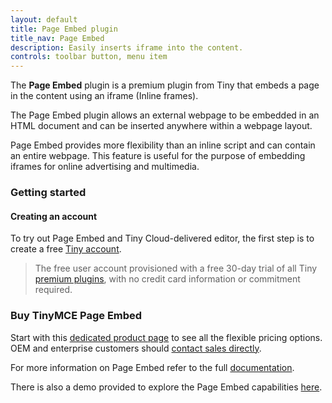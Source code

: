 ```yaml
---
layout: default
title: Page Embed plugin
title_nav: Page Embed
description: Easily inserts iframe into the content.
controls: toolbar button, menu item
---
```


The **Page Embed** plugin is a premium plugin from Tiny that embeds a page in the content using an iframe (Inline frames). 

The Page Embed plugin allows an external webpage to be embedded in an HTML document and can be inserted anywhere within a webpage layout.

Page Embed provides more flexibility than an inline script and can contain an entire webpage. This feature is useful for the purpose of embedding iframes for online advertising and multimedia.

### Getting started

#### Creating an account

To try out Page Embed and Tiny Cloud-delivered editor, the first step is to create a free [Tiny account](https://www.tiny.cloud/download/).

> The free user account provisioned with a free 30-day trial of all Tiny [premium plugins](https://apps.tiny.cloud/product-category/tiny-cloud-extensions/), with no credit card information or commitment required.

### Buy TinyMCE Page Embed

Start with this [dedicated product page](https://apps.tiny.cloud/products/page-embed/) to see all the flexible pricing options. OEM and enterprise customers should [contact sales directly](https://www.tiny.cloud/contact/).

For more information on Page Embed refer to the full [documentation]({{site.baseurl}}/plugins/pageembed/).

There is also a demo provided to explore the Page Embed capabilities [here]({{site.baseurl}}/demo/pageembed/).
